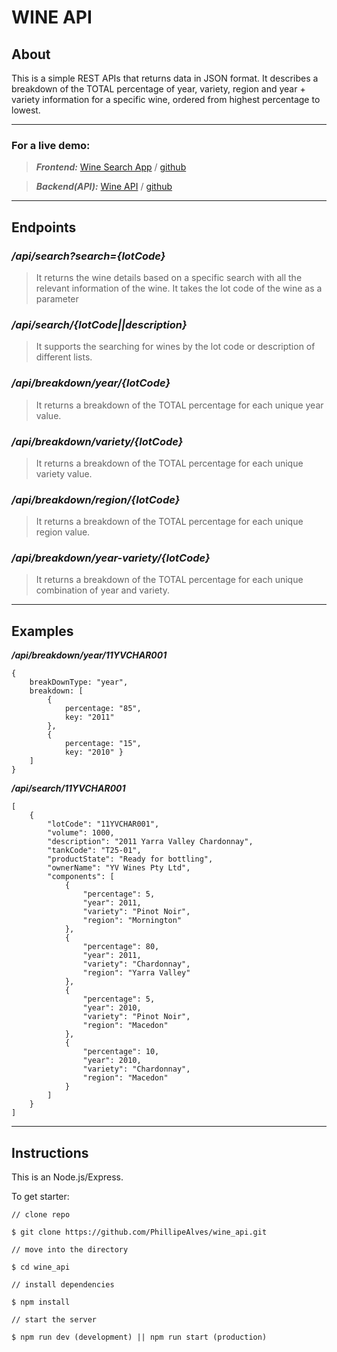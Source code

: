 # WINE API

## About

This is a simple REST APIs that returns data in JSON format. It describes a breakdown of the TOTAL percentage of year, variety, region and year + variety information for a specific wine, ordered from highest percentage to lowest.

---

### For a live demo:

> **_Frontend:_** [Wine Search App](http://wine-search.surge.sh/) / [github](https://github.com/PhillipeAlves/wine_react)

> **_Backend(API):_** [Wine API](https://fast-wave-08855.herokuapp.com/) / [github](https://github.com/PhillipeAlves/wine_api)

---

## Endpoints

### _/api/search?search={lotCode}_

> It returns the wine details based on a specific search with all the relevant information of the wine. It takes the lot code of the wine as a parameter

### _/api/search/{lotCode||description}_

> It supports the searching for wines by the lot code or description of different lists.

### _/api/breakdown/year/{lotCode}_

> It returns a breakdown of the TOTAL percentage for each unique year value.

### _/api/breakdown/variety/{lotCode}_

> It returns a breakdown of the TOTAL percentage for each unique variety value.

### _/api/breakdown/region/{lotCode}_

> It returns a breakdown of the TOTAL percentage for each unique region value.

### _/api/breakdown/year-variety/{lotCode}_

> It returns a breakdown of the TOTAL percentage for each unique combination of year and variety.

---

## Examples

**_/api/breakdown/year/11YVCHAR001_**

```
{
    breakDownType: "year",
    breakdown: [
        {
            percentage: "85",
            key: "2011"
        },
        {
            percentage: "15",
            key: "2010" }
    ]
}
```

**_/api/search/11YVCHAR001_**

```
[
    {
        "lotCode": "11YVCHAR001",
        "volume": 1000,
        "description": "2011 Yarra Valley Chardonnay",
        "tankCode": "T25-01",
        "productState": "Ready for bottling",
        "ownerName": "YV Wines Pty Ltd",
        "components": [
            {
                "percentage": 5,
                "year": 2011,
                "variety": "Pinot Noir",
                "region": "Mornington"
            },
            {
                "percentage": 80,
                "year": 2011,
                "variety": "Chardonnay",
                "region": "Yarra Valley"
            },
            {
                "percentage": 5,
                "year": 2010,
                "variety": "Pinot Noir",
                "region": "Macedon"
            },
            {
                "percentage": 10,
                "year": 2010,
                "variety": "Chardonnay",
                "region": "Macedon"
            }
        ]
    }
]
```

---

## Instructions

This is an Node.js/Express.

To get starter:

```
// clone repo

$ git clone https://github.com/PhillipeAlves/wine_api.git

// move into the directory

$ cd wine_api

// install dependencies

$ npm install

// start the server

$ npm run dev (development) || npm run start (production)

```
